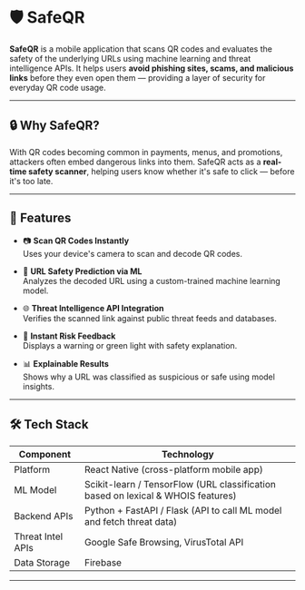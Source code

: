 # 🛡️ SafeQR

**SafeQR** is a mobile application that scans QR codes and evaluates the safety of the underlying URLs using machine learning and threat intelligence APIs. It helps users **avoid phishing sites, scams, and malicious links** before they even open them — providing a layer of security for everyday QR code usage.

---

## 🔒 Why SafeQR?

With QR codes becoming common in payments, menus, and promotions, attackers often embed dangerous links into them. SafeQR acts as a **real-time safety scanner**, helping users know whether it's safe to click — before it's too late.

---

## 🚀 Features

- 📷 **Scan QR Codes Instantly**  
  Uses your device's camera to scan and decode QR codes.

- 🧠 **URL Safety Prediction via ML**  
  Analyzes the decoded URL using a custom-trained machine learning model.

- 🌐 **Threat Intelligence API Integration**  
  Verifies the scanned link against public threat feeds and databases.

- 🚨 **Instant Risk Feedback**  
  Displays a warning or green light with safety explanation.

- 📊 **Explainable Results**  
  Shows why a URL was classified as suspicious or safe using model insights.

---

## 🛠 Tech Stack

| Component         | Technology                                                               |
|------------------|---------------------------------------------------------------------------|
| Platform          | React Native (cross-platform mobile app)                                 |
| ML Model          | Scikit-learn / TensorFlow (URL classification based on lexical & WHOIS features) |
| Backend APIs      | Python + FastAPI / Flask (API to call ML model and fetch threat data)    |
| Threat Intel APIs | Google Safe Browsing, VirusTotal API             |
| Data Storage      | Firebase                  |

---
